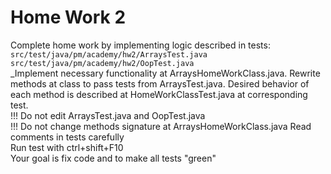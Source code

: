 # Home Work 2

Complete home work by implementing logic described in tests:  
`src/test/java/pm/academy/hw2/ArraysTest.java`  
`src/test/java/pm/academy/hw2/OopTest.java`  
_Implement necessary functionality at ArraysHomeWorkClass.java. Rewrite methods at class to pass tests from ArraysTest.java. 
Desired behavior of each method is described at HomeWorkClassTest.java at corresponding test.  
!!! Do not edit ArraysTest.java and OopTest.java   
!!! Do not change methods signature at ArraysHomeWorkClass.java
Read comments in tests carefully  
Run test with ctrl+shift+F10   
Your goal is fix code and to make all tests "green"